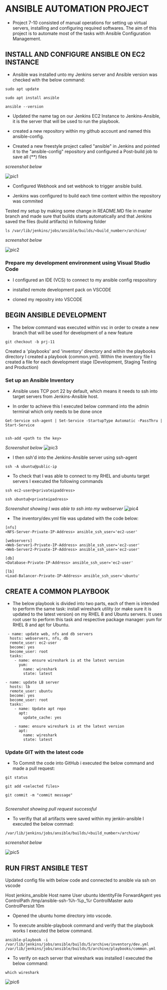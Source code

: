 # __ANSIBLE AUTOMATION PROJECT__

- Project 7-10 consisted of manual operations for setting up virtual servers, installing and configuring required softwares.
The aim of this project is to automate most of the tasks with Ansible Configuration Management.

## INSTALL AND CONFIGURE ANSIBLE ON EC2 INSTANCE

- Ansible was installed unto my Jenkins server and Ansible version was checked with the below command:

```
sudo apt update

sudo apt install ansible

ansible --version
```


- Updated the name tag on our Jenkins EC2 Instance to Jenkins-Ansible, it is the server that will be used to run the playbook.

- created a new repository within my github account and named this ansible-config.

- Created a new freestyle project called "ansible" in Jenkins and pointed it to the "ansible-config" repository and configured a Post-build job to save all (**) files

*screenshot below*

![pic1](./images/pic1.png)

- Configured Webhook and set webhook to trigger ansible build.

- Jenkins was configured to build each time content within the repository was commited


Tested my setup by making some change in README.MD file in master branch and made sure that  builds starts automatically and that Jenkins saved the files (build artifacts) in following folder

```
ls /var/lib/jenkins/jobs/ansible/builds/<build_number>/archive/
```

*screenshot below*

![pic2](./images/pic2.png)


### Prepare my development environment using Visual Studio Code

- I configured an IDE (VCS) to connect to my ansible config respository

- installed remote development pack on VSCODE

- cloned my repositry into VSCODE 


## BEGIN ANSIBLE DEVELOPMENT

- The below command was executed within vsc in order to create a new branch that will be used for development of a new feature

```
git checkout -b prj-11
```

Created a 'playbooks' and 'inventory' directory and within the playbooks directory I created a playbook (common.yml). Within the inventory file I created a file for each development stage (Development, Staging Testing and Production)

### Set up an Ansible Inventory

 - Ansible uses TCP port 22 by default, which means it needs to ssh into target servers from Jenkins-Ansible host.

 - In order to achieve this I  executed below command into the admin terminal which only needs to be done once

```
Get-Service ssh-agent | Set-Service -StartupType Automatic -PassThru | Start-Service


ssh-add <path to the key>
```

*Screenshot below*
![pic3](./images/pic3.png)



- I then ssh'd into the Jenkins-Ansible server using ssh-agent

```
ssh -A ubuntu@public-ip
```

- To check that I was able to connect to my RHEL and ubuntu target servers I executed the following commands

```
ssh ec2-user@<privateipaddress>

ssh ubuntu@<privateipadress>
```

*Screenshot showing I was able to ssh into my webserver*
![pic4](./images/pic4.png)

- The inventory/dev.yml file was updated with the code below:


```
[nfs]
<NFS-Server-Private-IP-Address> ansible_ssh_user='ec2-user'

[webservers]
<Web-Server1-Private-IP-Address> ansible_ssh_user='ec2-user'
<Web-Server2-Private-IP-Address> ansible_ssh_user='ec2-user'

[db]
<Database-Private-IP-Address> ansible_ssh_user='ec2-user' 

[lb]
<Load-Balancer-Private-IP-Address> ansible_ssh_user='ubuntu'
```



## CREATE A COMMON PLAYBOOK

 - The below playbook is divided into two parts, each of them is intended to perform the same task: install wireshark utility (or make sure it is updated to the latest version) on my RHEL 8 and Ubuntu servers. It uses root user to perform this task and respective package manager: yum for RHEL 8 and apt for Ubuntu.

 
```
 - name: update web, nfs and db servers
  hosts: webservers, nfs, db
  remote_user: ec2-user
  become: yes
  become_user: root
  tasks:
    - name: ensure wireshark is at the latest version
      yum:
        name: wireshark
        state: latest

- name: update LB server
  hosts: lb
  remote_user: ubuntu
  become: yes
  become_user: root
  tasks:
    - name: Update apt repo
      apt: 
        update_cache: yes

    - name: ensure wireshark is at the latest version
      apt:
        name: wireshark
        state: latest

```

### Update GIT with the latest code

- To Commit the code into GitHub i executed the below command and made a pull request:

```
git status

git add <selected files>

git commit -m "commit message"


```

*Screenshot showing pull request successful*

- To verifiy that all artifacts were saved within my jenkin-ansible I executed the below commad:

```
/var/lib/jenkins/jobs/ansible/builds/<build_number>/archive/
```

*screenshot below*

![pic5](./images/pic5.png)


## RUN FIRST ANSIBLE TEST

Updated config file with below code and connected to ansible via ssh on vscode 

Host jenkins_ansible
    Host name <Public ip>
    User ubuntu
    IdentityFile <path to pem>
    ForwardAgent yes
    ControlPath /tmp/ansible-ssh-%h-%p_%r
    ControlMaster auto
    ControlPersist 10m

   
   
- Opened the ubuntu home directory into vscode.


- To execute ansible-playbook command and verify that the playbook works I executed the below command. 

```
ansible-playbook -i /var/lib/jenkins/jobs/ansible/builds/5/archive/inventory/dev.yml /var/lib/jenkins/jobs/ansible/builds/5/archive/playbooks/common.yml
```

- To verify on each server that wireshark was installed I executed the below command:

```
which wireshark
```

![pic6](./images/pic6.png)



